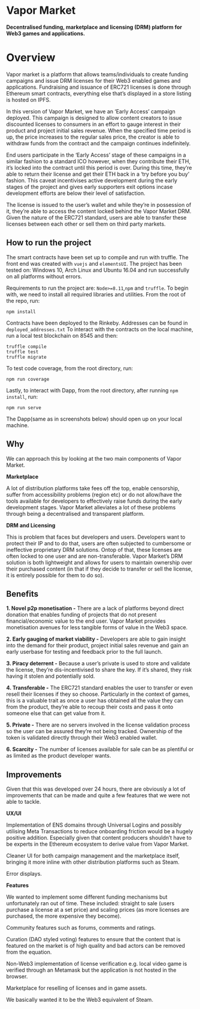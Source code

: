 # Vapor Market
**Decentralised funding, marketplace and licensing (DRM) platform for Web3 games and applications.**

# Overview
Vapor market is a platform that allows teams/individuals to create funding campaigns and issue DRM licenses for their Web3 enabled games and applications. Fundraising and issuance of ERC721 licenses is done through Ethereum smart contracts, everything else that’s displayed in a store listing is hosted on IPFS.

In this version of Vapor Market, we have an ‘Early Access’ campaign deployed. This campaign is designed to allow content creators to issue discounted licenses to consumers in an effort to gauge interest in their product and project initial sales revenue. When the specified time period is up, the price increases to the regular sales price, the creator is able to withdraw funds from the contract and the campaign continues indefinitely. 

End users participate in the ‘Early Access’ stage of these campaigns in a similar fashion to a standard ICO however, when they contribute their ETH, it’s locked into the contract until this period is over. During this time, they’re able to return their license and get their ETH back in a ‘try before you buy’ fashion. This caveat incentivises active development during the early stages of the project and gives early supporters exit options incase development efforts are below their level of satisfaction. 

The license is issued to the user’s wallet and while they’re in possession of it, they’re able to access the content locked behind the Vapor Market DRM. Given the nature of the ERC721 standard, users are able to transfer these licenses between each other or sell them on third party markets.

## How to run the project
The smart contracts have been set up to compile and run with truffle. The front end was created with `vuejs` and `elementsUI`. The project has been tested on: Windows 10, Arch Linux and Ubuntu 16.04 and run successfully on all platforms without errors. 

Requirements to run the project are: `Node>=8.11`,`npm` and `truffle`. To begin with, we need to install all required libraries and utilities. From the root of the repo, run:

    npm install

Contracts have been deployed to the Rinkeby. Addresses can be found in `deployed_addresses.txt` To interact with the contracts on the local machine, run a local test blockchain on 8545 and then:
  
    truffle compile
    truffle test
    truffle migrate

To test code coverage, from the root directory, run:
    
    npm run coverage

Lastly, to interact with Dapp, from the root directory, after running `npm install`, run:
      
    npm run serve

The Dapp(same as in screenshots below) should open up on your local machine.

## Why
We can approach this by looking at the two main components of Vapor Market.

**Marketplace**

A lot of distribution platforms take fees off the top, enable censorship, suffer from accessibility problems (region etc) or do not allow/have the tools available for developers to effectively raise funds during the early development stages. Vapor Market alleviates a lot of these problems through being a decentralised and transparent platform.

**DRM and Licensing**

This is problem that faces but developers and users. Developers want to protect their IP and to do that, users are often subjected to cumbersome or ineffective proprietary DRM solutions. Ontop of that, these licenses are often locked to one user and are non-transferable. Vapor Market’s DRM solution is both lightweight and allows for users to maintain ownership over their purchased content (in that if they decide to transfer or sell the license, it is entirely possible for them to do so).

## Benefits

**1. Novel p2p monetisation -** There are a lack of platforms beyond direct donation that enables funding of projects that do not present financial/economic value to the end user. Vapor Market provides monetisation avenues for less tangible forms of value in the Web3 space.

**2. Early gauging of market viability -** Developers are able to gain insight into the demand for their product, project initial sales revenue and gain an early userbase for testing and feedback prior to the full launch.

**3. Piracy deterrent -** Because a user’s private is used to store and validate the license, they’re dis-incentivised to share the key. If it’s shared, they risk having it stolen and potentially sold.

**4. Transferable -** The ERC721 standard enables the user to transfer or even resell their licenses if they so choose. Particularly in the context of games, this is a valuable trait as once a user has obtained all the value they can from the product, they’re able to recoup their costs and pass it onto someone else that can get value from it.

**5. Private -** There are no servers involved in the license validation process so the user can be assured they’re not being tracked. Ownership of the token is validated directly through their Web3 enabled wallet.

**6. Scarcity -** The number of licenses available for sale can be as plentiful or as limited as the product developer wants.

## Improvements

Given that this was developed over 24 hours, there are obviously a lot of improvements that can be made and quite a few features that we were not able to tackle.

**UX/UI**

Implementation of ENS domains through Universal Logins and possibly utilising Meta Transactions to reduce onboarding friction would be a hugely positive addition. Especially given that content producers shouldn’t have to be experts in the Ethereum ecosystem to derive value from Vapor Market.

Cleaner UI for both campaign management and the marketplace itself, bringing it more inline with other distribution platforms such as Steam.

Error displays.

**Features**

We wanted to implement some different funding mechanisms but unfortunately ran out of time. These included: straight to sale (users purchase a license at a set price) and scaling prices (as more licenses are purchased, the more expensive they become).

Community features such as forums, comments and ratings.

Curation (DAO styled voting) features to ensure that the content that is featured on the market is of high quality and bad actors can be removed from the equation. 

Non-Web3 implementation of license verification e.g. local video game is verified through an Metamask but the application is not hosted in the browser.

Marketplace for reselling of licenses and in game assets.

We basically wanted it to be the Web3 equivalent of Steam.
